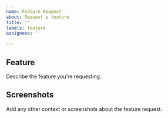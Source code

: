 ```yaml
---
name: Feature Request
about: Request a feature
title: ''
labels: feature
assignees: ''

---
```


## Feature
Describe the feature you're requesting.

## Screenshots
Add any other context or screenshots about the feature request.
